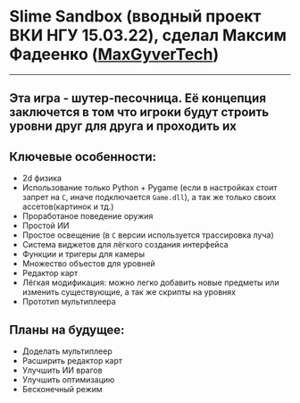 # Slime Sandbox (вводный проект ВКИ НГУ 15.03.22), сделал Максим Фадеенко ([MaxGyverTech](https://github.com/MaxGyverTech))
------------------
## Эта игра - шутер-песочница. Её концепция заключется в том что игроки будут строить уровни друг для друга и проходить их
## Ключевые особенности:

* 2d физика
* Использование только Python + Pygame (если в настройках стоит запрет на `C`, иначе подключается `Game.dll`), а так же только своих ассетов(картинок и тд.)
* Проработаное поведение оружия
* Простой ИИ
* Простое освещение (в `C` версии используется трассировка луча)
* Система виджетов для лёгкого создания интерфейса
* Функции и тригеры для камеры
* Множество объестов для уровней
* Редактор карт
* Лёгкая модификация: можно легко добавить новые предметы или изменить существующие, а так же скрипты на уровнях
* Прототип мультиплеера

## Планы на будущее:

* Доделать мультиплеер
* Расширить редактор карт
* Улучшить ИИ врагов
* Улучшить оптимизацию
* Бесконечный режим

